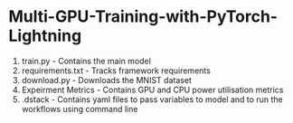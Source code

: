 # Multi-GPU-Training-with-PyTorch-Lightning

1. train.py - Contains the main model
2. requirements.txt - Tracks framework requirements
3. download.py - Downloads the MNIST dataset
4. Expeirment Metrics - Contains GPU and CPU power utilisation metrics
5. .dstack - Contains yaml files to pass variables to model and to run the workflows using command line
